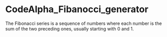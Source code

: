 # CodeAlpha_Fibanocci_generator
 The Fibonacci series is a sequence of numbers where each number is the sum of the two preceding ones, usually starting with 0 and 1.
